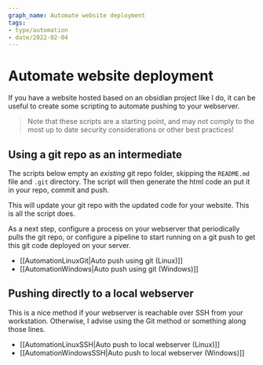 ```yaml
---
graph_name: Automate website deployment 
tags:
- type/automation
- date/2022-02-04
---
```


# Automate website deployment
If you have a website hosted based on an obsidian project like I do, it can be useful to create some scripting to automate pushing to your webserver.

> Note that these scripts are a starting point, and may not comply to the most up to date security considerations or other best practices!

## Using a git repo as an intermediate
The scripts below empty an *existing* git repo folder, skipping the `README.md` file and `.git` directory. The script will then generate the html code an put it in your repo, commit and push. 

This will update your git repo with the updated code for your website. This is all the script does. 

As a next step, configure a process on your webserver that periodically pulls the git repo, or configure a pipeline to start running on a git push to get this git code deployed on your server. 

- [[AutomationLinuxGit|Auto push using git (Linux)]]
- [[AutomationWindows|Auto push using git (Windows)]]

## Pushing directly to a local webserver
This is a nice method if your webserver is reachable over SSH from your workstation. Otherwise, I advise using the Git method or something along those lines.

- [[AutomationLinuxSSH|Auto push to local webserver (Linux)]]
- [[AutomationWindowsSSH|Auto push to local webserver (Windows)]]
